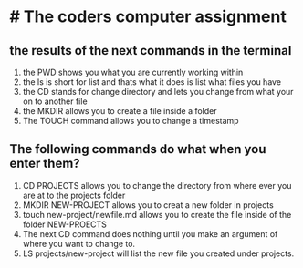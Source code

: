 # # The coders computer assignment

## the results of the next commands in the terminal

1. the PWD shows you what you are currently working within
2. the ls is short for list and thats what it does is list what files you have
3. the CD stands for change directory and lets you change from what your on to another file
4. the MKDIR allows you to create a file inside a folder
5. The TOUCH command allows you to change a timestamp

## The following commands do what when you enter them?

1. CD PROJECTS allows you to change the directory from where ever you are at to the projects folder
2. MKDIR NEW-PROJECT allows you to creat a new folder in projects
3. touch new-project/newfile.md allows you to create the file inside of the folder NEW-PROECTS
4. The next CD command does nothing until you make an argument of where you want to change to.
5. LS projects/new-project will list the new file you created under projects.
